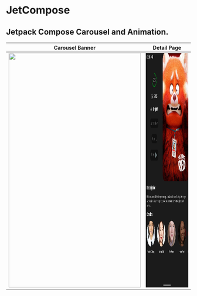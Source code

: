 # JetCompose

## Jetpack Compose Carousel and Animation.

|Carousel Banner|Detail Page|
|-------|------|
|<img src="/home.png" width="360" height="640">|<img src="/detail.png" width="360" height="640">|





